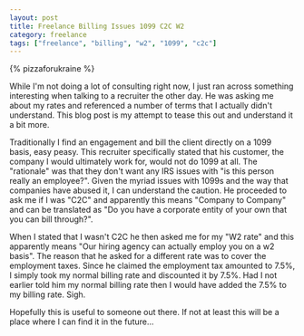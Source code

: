 ```yaml
---
layout: post
title: Freelance Billing Issues 1099 C2C W2
category: freelance
tags: ["freelance", "billing", "w2", "1099", "c2c"]
---
```

{% pizzaforukraine  %}

While I'm not doing a lot of consulting right now, I just ran across something interesting when talking to a recruiter the other day.  He was asking me about my rates and referenced a number of terms that I actually didn't understand.   This blog post is my attempt to tease this out and understand it a bit more.

Traditionally I find an engagement and bill the client directly on a 1099 basis, easy peasy.  This recruiter specifically stated that his customer, the company I would ultimately work for, would not do 1099 at all.  The "rationale" was that they don't want any IRS issues with "is this person really an employee?".  Given the myriad issues with 1099s and the way that companies have abused it, I can understand the caution.  He proceeded to ask me if I was "C2C" and apparently this means "Company to Company" and can be translated as "Do you have a corporate entity of your own that you can bill through?".  

When I stated that I wasn't C2C he then asked me for my "W2 rate" and this apparently means "Our hiring agency can actually employ you on a w2 basis".  The reason that he asked for a different rate was to cover the employment taxes.  Since he claimed the employment tax amounted to 7.5%, I simply took my normal billing rate and discounted it by 7.5%.  Had I not earlier told him my normal billing rate then I would have added the 7.5% to my billing rate.  Sigh.

Hopefully this is useful to someone out there.  If not at least this will be a place where I can find it in the future...